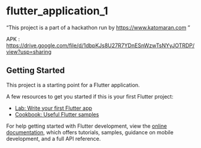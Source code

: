 # flutter_application_1

“This project is a part of a hackathon run by
https://www.katomaran.com ”

APK : https://drive.google.com/file/d/1dbpKJs8U27R7YDnESnWzwTsNYyJOTRDP/view?usp=sharing

## Getting Started

This project is a starting point for a Flutter application.

A few resources to get you started if this is your first Flutter project:

- [Lab: Write your first Flutter app](https://docs.flutter.dev/get-started/codelab)
- [Cookbook: Useful Flutter samples](https://docs.flutter.dev/cookbook)

For help getting started with Flutter development, view the
[online documentation](https://docs.flutter.dev/), which offers tutorials,
samples, guidance on mobile development, and a full API reference.
